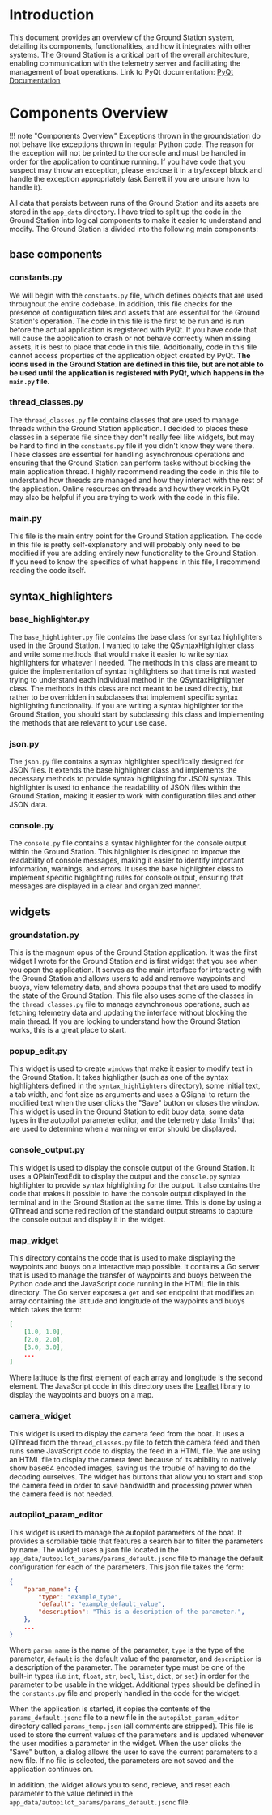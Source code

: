 # Introduction

This document provides an overview of the Ground Station system, detailing its components, functionalities, and how it
integrates with other systems. The Ground Station is a critical part of the overall architecture, enabling communication
with the telemetry server and facilitating the management of boat operations. Link to PyQt documentation:
[PyQt Documentation](https://doc.qt.io/archives/qtforpython-5/contents.html)

# Components Overview

!!! note "Components Overview"
    Exceptions thrown in the groundstation do not behave like exceptions thrown in regular Python code.
    The reason for the exception will not be printed to the console and must be handled in order for the
    application to continue running. If you have code that you suspect may throw an exception, please enclose it
    in a try/except block and handle the exception appropriately (ask Barrett if you are unsure how to handle it).

All data that persists between runs of the Ground Station and its assets are stored in the `app_data` directory.
I have tried to split up the code in the Ground Station into logical components to make it easier to understand and modify.
The Ground Station is divided into the following main components:

## base components

### constants.py

We will begin with the `constants.py` file, which defines objects that are used throughout the entire codebase.
In addition, this file checks for the presence of configuration files and assets that are essential for the
Ground Station's operation. The code in this file is the first to be run and is run before the actual
application is registered with PyQt. If you have code that will cause the application to crash or not behave correctly
when missing assets, it is best to place that code in this file. Additionally, code in this file cannot access properties
of the application object created by PyQt. **The icons used in the Ground Station are defined in this file, but are not
able to be used until the application is registered with PyQt, which happens in the `main.py` file.**

### thread_classes.py

The `thread_classes.py` file contains classes that are used to manage threads within the Ground Station application.
I decided to places these classes in a seperate file since they don't really feel like widgets, but may be hard to
find in the `constants.py` file if you didn't know they were there. These classes are essential for handling
asynchronous operations and ensuring that the Ground Station can perform tasks without blocking the main application thread.
I highly recommend reading the code in this file to understand how threads are managed and how they interact with the
rest of the application. Online resources on threads and how they work in PyQt may also be helpful if you are trying to work
with the code in this file.

### main.py

This file is the main entry point for the Ground Station application. The code in this file is pretty self-explanatory and
will probably only need to be modified if you are adding entirely new functionality to the Ground Station. If you need
to know the specifics of what happens in this file, I recommend reading the code itself.

## syntax_highlighters

### base_highlighter.py

The `base_highlighter.py` file contains the base class for syntax highlighters used in the Ground Station. I wanted to
take the QSyntaxHighlighter class and write some methods that would make it easier to write syntax highlighters for
whatever I needed. The methods in this class are meant to guide the implementation of syntax highlighters so that time is
not wasted trying to understand each individual method in the QSyntaxHighlighter class. The methods in this class are
not meant to be used directly, but rather to be overridden in subclasses that implement specific syntax highlighting
functionality. If you are writing a syntax highlighter for the Ground Station, you should start by subclassing this
class and implementing the methods that are relevant to your use case.

### json.py

The `json.py` file contains a syntax highlighter specifically designed for JSON files. It extends the base highlighter
class and implements the necessary methods to provide syntax highlighting for JSON syntax. This highlighter is used
to enhance the readability of JSON files within the Ground Station, making it easier to work with configuration
files and other JSON data.

### console.py

The `console.py` file contains a syntax highlighter for the console output within the Ground Station. This highlighter
is designed to improve the readability of console messages, making it easier to identify important information,
warnings, and errors. It uses the base highlighter class to implement specific highlighting rules for console
output, ensuring that messages are displayed in a clear and organized manner.

## widgets

### groundstation.py

This is the magnum opus of the Ground Station application. It was the first widget I wrote for the Ground Station
and is first widget that you see when you open the application. It serves as the main interface for interacting
with the Ground Station and allows users to add and remove waypoints and buoys, view telemetry data, and shows
popups that that are used to modify the state of the Ground Station. This file also uses some of the classes in the
`thread_classes.py` file to manage asynchronous operations, such as fetching telemetry data and updating the
interface without blocking the main thread. If you are looking to understand how the Ground Station works,
this is a great place to start.

### popup_edit.py

This widget is used to create `windows` that make it easier to modify text in the Ground Station. It takes highligther
(such as one of the syntax highlighters defined in the `syntax_highlighters` directory), some initial text, a tab width,
and font size as arguments and uses a QSignal to return the modified text when the user clicks the "Save" button or
closes the window. This widget is used in the Ground Station to edit buoy data, some data types in the autopilot
parameter editor, and the telemetry data 'limits' that are used to determine when a warning or error should be displayed.

### console_output.py

This widget is used to display the console output of the Ground Station. It uses a QPlainTextEdit to display the
output and the `console.py` syntax highlighter to provide syntax highlighting for the output. It also contains the code
that makes it possible to have the console output displayed in the terminal and in the Ground Station at the same time.
This is done by using a QThread and some redirection of the standard output streams to capture the console output
and display it in the widget.

### map_widget

This directory contains the code that is used to make displaying the waypoints and buoys on a interactive map possible.
It contains a Go server that is used to manage the transfer of waypoints and buoys between the Python code and the
JavaScript code running in the HTML file in this directory. The Go server exposes a `get` and `set` endpoint that modifies
an array containing the latitude and longitude of the waypoints and buoys which takes the form:

```json
[
    [1.0, 1.0],
    [2.0, 2.0],
    [3.0, 3.0],
    ...
]
```

Where latitude is the first element of each array and longitude is the second element.
The JavaScript code in this directory uses the [Leaflet](https://leafletjs.com) library
to display the waypoints and buoys on a map.

### camera_widget

This widget is used to display the camera feed from the boat. It uses a QThread from the `thread_classes.py` file to
fetch the camera feed and then runs some JavaScript code to display the feed in a HTML file. We are using an HTML file
to display the camera feed because of its abibility to natively show base64 encoded images, saving us the trouble of
having to do the decoding ourselves. The widget has buttons that allow you to start and stop the camera feed in order to
save bandwidth and processing power when the camera feed is not needed.

### autopilot_param_editor

This widget is used to manage the autopilot parameters of the boat. It provides a scrollable table that features a
search bar to filter the parameters by name. The widget uses a json file located in the
`app_data/autopilot_params/params_default.jsonc` file to manage the default configuration for each of the parameters.
This json file takes the form:

```json
{
    "param_name": {
        "type": "example_type",
        "default": "example_default_value",
        "description": "This is a description of the parameter.",
    },
    ...
}
```

Where `param_name` is the name of the parameter, `type` is the type of the parameter,
`default` is the default value of the parameter, and `description` is a description of the parameter.
The parameter type must be one of the built-in types (i.e `int`, `float`, `str`, `bool`, `list`, `dict`, or `set`)
in order for the parameter to be usable in the widget. Additional types should be defined in the `constants.py` file
and properly handled in the code for the widget.

When the application is started, it copies the contents of the `params_default.jsonc` file to a new file
in the `autopilot_param_editor` directory called `params_temp.json` (all comments are stripped). This file is used to
store the current values of the parameters and is updated whenever the user modifies a parameter in the widget. When the
user clicks the "Save" button, a dialog allows the user to save the current parameters to a new file. If no file is
selected, the parameters are not saved and the application continues on.

In addition, the widget allows you to send, recieve, and reset each parameter to the value defined in the
`app_data/autopilot_params/params_default.jsonc` file.
